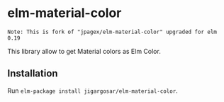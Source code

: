 # elm-material-color

    Note: This is fork of "jpagex/elm-material-color" upgraded for elm 0.19

This library allow to get Material colors as Elm Color.

## Installation

Run `elm-package install jigargosar/elm-material-color`.
